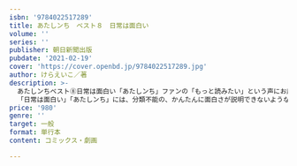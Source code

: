 ```yaml
---
isbn: '9784022517289'
title: あたしンち　ベスト８　日常は面白い
volume: ''
series: ''
publisher: 朝日新聞出版
pubdate: '2021-02-19'
cover: 'https://cover.openbd.jp/9784022517289.jpg'
author: けらえいこ／著
description: >-
  あたしンちベスト⑧日常は面白い「あたしンち」ファンの「もっと読みたい」という声にお応えします。けらさんが再びよりぬいた200話を⑥～⑩巻にまとめました。８巻は、ノンジャンル傑作集！各巻タイトル６巻　伝説の母７巻　ごはんですよー８巻　日常は面白い９巻　あの人に会いたい１０巻　最高の思い出【８巻の内容】８巻
  「日常は面白い」「あたしンち」には、分類不能の、かんたんに面白さが説明できないようなエピソードがたくさんあります。忘れものをしたみかんが、それを三階のベランダから投げさせたり。母が電車で、父に富士山を見せたがったり。日常の、うっかり見逃しそうな、でも、じつはめちゃくちゃ面白い、こういう話が、いちばん「あたしンち」らしいのかもしれません。【収録エピソード】忘れもの／シュールなできごと／ブレーカー／クジ運／箱好き／カイロ／クロスワード／水族館みてえ／バイトがしたい／試食販売／ひとりでイキイキ／ユズはうわのそら／いつの日か箱／旧友コンビ／浴室ぐつ／行楽電車／となりの工事／モヤモヤ／それぞれの冬／わかってないこと／ねーちゃん／せっかちな父／ユズ留守番／ファスナー／口グセ／聞きかじる母／山小屋／ボウリング／鼻歌／感動／となりの女子高生／内職／ご飯を食べるのは仕事／水難／ため息／高いところ／手・て・テ／眠気／カギがかかってる!／となりのマンガ家さん
price: '980'
genre: ''
target: 一般
format: 単行本
content: コミックス・劇画

---
```

